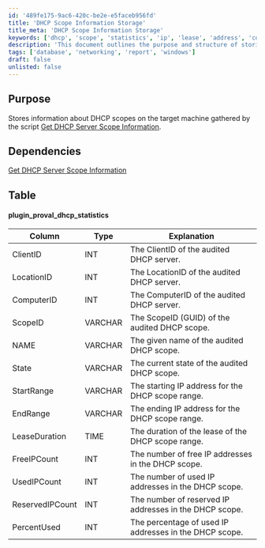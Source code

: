 ```yaml
---
id: '489fe175-9ac6-420c-be2e-e5faceb956fd'
title: 'DHCP Scope Information Storage'
title_meta: 'DHCP Scope Information Storage'
keywords: ['dhcp', 'scope', 'statistics', 'ip', 'lease', 'address', 'computer', 'client']
description: 'This document outlines the purpose and structure of storing information about DHCP scopes on the target machine, as gathered by the script Get DHCP Server Scope Information. It includes details about the dependencies and a comprehensive table of the data collected, including client IDs, location IDs, and IP address ranges.'
tags: ['database', 'networking', 'report', 'windows']
draft: false
unlisted: false
---
```

## Purpose

Stores information about DHCP scopes on the target machine gathered by the script [Get DHCP Server Scope Information](<../scripts/Get DHCP Server Scope Information.md>).

## Dependencies

[Get DHCP Server Scope Information](<../scripts/Get DHCP Server Scope Information.md>)

## Table

#### plugin_proval_dhcp_statistics

| Column            | Type    | Explanation                                               |
|-------------------|---------|----------------------------------------------------------|
| ClientID          | INT     | The ClientID of the audited DHCP server.                 |
| LocationID        | INT     | The LocationID of the audited DHCP server.               |
| ComputerID        | INT     | The ComputerID of the audited DHCP server.               |
| ScopeID           | VARCHAR | The ScopeID (GUID) of the audited DHCP scope.           |
| NAME              | VARCHAR | The given name of the audited DHCP scope.                |
| State             | VARCHAR | The current state of the audited DHCP scope.             |
| StartRange        | VARCHAR | The starting IP address for the DHCP scope range.       |
| EndRange          | VARCHAR | The ending IP address for the DHCP scope range.         |
| LeaseDuration     | TIME    | The duration of the lease of the DHCP scope range.      |
| FreeIPCount       | INT     | The number of free IP addresses in the DHCP scope.      |
| UsedIPCount       | INT     | The number of used IP addresses in the DHCP scope.      |
| ReservedIPCount    | INT     | The number of reserved IP addresses in the DHCP scope.  |
| PercentUsed       | INT     | The percentage of used IP addresses in the DHCP scope.  |













